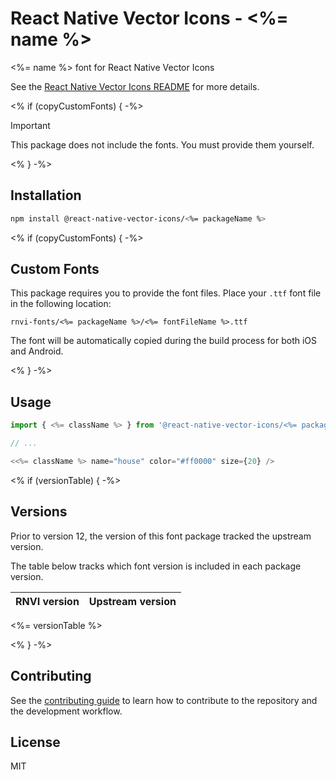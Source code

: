 # React Native Vector Icons - <%= name %>

<%= name %> font for React Native Vector Icons

See the [React Native Vector Icons README](../../README.md) for more details.

<% if (copyCustomFonts) { -%>
> [!IMPORTANT]
> This package does not include the fonts. You must provide them yourself.

<% } -%>
## Installation

```sh
npm install @react-native-vector-icons/<%= packageName %>
```

<% if (copyCustomFonts) { -%>
## Custom Fonts

This package requires you to provide the font files. Place your `.ttf` font
file in the following location:

```
rnvi-fonts/<%= packageName %>/<%= fontFileName %>.ttf
```

The font will be automatically copied during the build process for both iOS and
Android.

<% } -%>
## Usage

```jsx
import { <%= className %> } from '@react-native-vector-icons/<%= packageName %>';

// ...

<<%= className %> name="house" color="#ff0000" size={20} />
```

<% if (versionTable) { -%>
## Versions

Prior to version 12, the version of this font package tracked the upstream version.

The table below tracks which font version is included in each package version.

| RNVI version | Upstream version |
| ------------ | ---------------- |
<%= versionTable %>

<% } -%>
## Contributing

See the [contributing guide](../../CONTRIBUTING.md) to learn how to contribute to the repository and the development workflow.

## License

MIT
